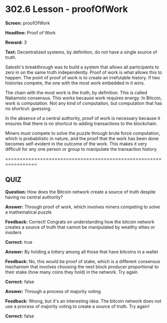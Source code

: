 # 302.6 Lesson - proofOfWork

**Screen:** proofOfWork

**Headline:** Proof of Work

**Reward:** 3

**Text:** Decentralized systems, by definition, do not have a single source of truth.

Satoshi's breakthrough was to build a system that allows all participants to zero in on the same truth independently. Proof of work is what allows this to happen. The point of proof of work is to create an irrefutable history. If two histories compete, the one with the most work embedded in it wins.

The chain with the most work is the truth, by definition. This is called Nakamoto consensus. This works because work requires energy. In Bitcoin, work is computation. Not any kind of computation, but computation that has no shortcut: guessing.

In the absence of a central authority, proof of work is necessary because it ensures that there is no shortcut to adding transactions to the blockchain.

Miners must compete to solve the puzzle through brute force computation, which is probabilistic in nature, and the proof that the work has been done becomes self-evident in the outcome of the work. This makes it very difficult for any one person or group to manipulate the transaction history.

\=================================================================

## QUIZ

**Question:** How does the Bitcoin network create a source of truth despite having no central authority?

**Answer:** Through proof of work, which involves miners competing to solve a mathematical puzzle

**Feedback:** Correct! Congrats on understanding how the bitcoin network creates a source of truth that cannot be manipulated by wealthy elites or insiders

**Correct:** true

**Answer:** By holding a lottery among all those that have bitcoins in a wallet

**Feedback:** No, this would be proof of stake, which is a different consensus mechanism that involves choosing the next block producer proportional to their stake (how many coins they hold) in the network. Try again

**Correct:** false

**Answer:** Through a process of majority voting

**Feedback:** Wrong, but it's an interesting idea. The bitcoin network does not use a process of majority voting to create a source of truth. Try again!

**Correct:** false

<figure><img src="../.gitbook/assets/302-06.png" alt=""><figcaption></figcaption></figure>
